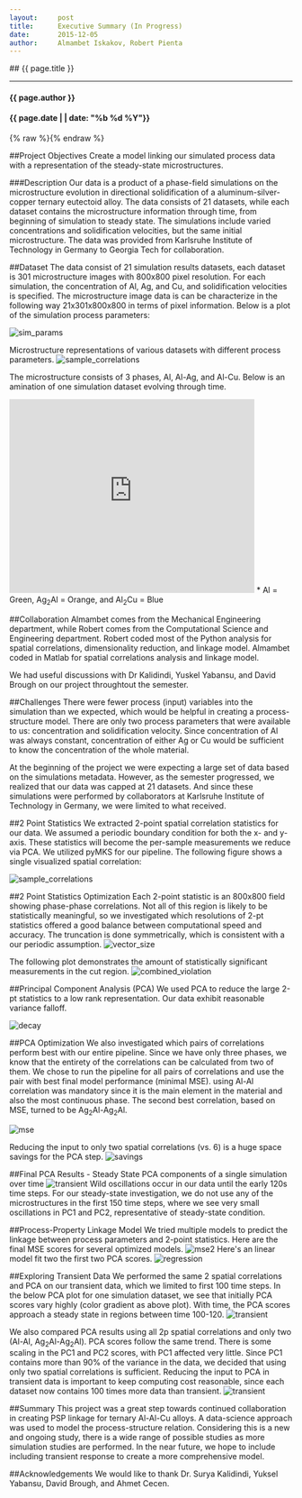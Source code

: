 ```yaml
---
layout:     post
title:     	Executive Summary (In Progress)
date:      	2015-12-05
author:     Almambet Iskakov, Robert Pienta
---
```

<section markdown="1" data-background="http://matin-hub.github.io/project-pages/img/slidebackground.png"><section markdown="1">
## {{ page.title }}

<hr>

#### {{ page.author }}

#### {{ page.date | | date: "%b %d %Y"}}

{% raw  %}{% endraw %}
<!-- Start Writing Below in Markdown -->

##Project Objectives
Create a model linking our simulated process data with a representation of the steady-state microstructures.

###Description
Our data is a product of a phase-field simulations on the microstructure evolution in directional solidification of a aluminum-silver-copper ternary eutectoid alloy. The data consists of 21 datasets, while each dataset contains the microstructure information through time, from beginning of simulation to steady state. The simulations include varied concentrations and solidification velocities, but the same initial microstructure. The data was provided from Karlsruhe Institute of Technology in Germany to Georgia Tech for collaboration.

##Dataset
The data consist of 21 simulation results datasets, each dataset is 301 microstructure images with 800x800 pixel resolution. For each simulation, the concentration of Al, Ag, and Cu, and solidification velocities is specified. The microstructure image data is can be characterize in the following way 21x301x800x800 in terms of pixel information. Below is a plot of the simulation process parameters:

![sim_params](/MIC-Ternary-Eutectic-Alloy/img/milestone2_pres/sim_params.png)

Microstructure representations of various datasets with different process parameters.
![sample_correlations](/MIC-Ternary-Eutectic-Alloy/img/exec_summary/sample_datasets.png)

The microstructure consists of 3 phases, Al, Al-Ag, and Al-Cu. Below is an amination of one simulation dataset evolving through time.
<iframe width="436" height="344" src="http://www.youtube.com/embed/ZlDdydWGbA4" frameborder="0" allowfullscreen>
</iframe>
* Al = Green, Ag<sub>2</sub>Al = Orange, and Al<sub>2</sub>Cu = Blue

##Collaboration
Almambet comes from the Mechanical Engineering department, while Robert comes from the Computational Science and Engineering department. Robert coded most of the Python analysis for spatial correlations, dimensionality reduction, and linkage model. Almambet coded in Matlab for spatial correlations analysis and linkage model.

We had useful discussions with Dr Kalidindi, Yuskel Yabansu, and David Brough on our project throughtout the semester.

##Challenges
There were fewer process (input) variables into the simulation than we expected, which would be helpful in creating a process-structure model. There are only two process parameters that were available to us: concentration and solidification velocity. Since concentration of Al was always constant, concentration of either Ag or Cu would be sufficient to know the concentration of the whole material.

At the beginning of the project we were expecting a large set of data based on the simulations metadata. However, as the semester progressed, we realized that our data was capped at 21 datasets. And since these simulations were performed by collaborators at Karlsruhe Institute of Technology in Germany, we were limited to what received.

##2 Point Statistics
We extracted 2-point spatial correlation statistics for our data.  We assumed a periodic boundary condition for both the x- and y-axis. These statistics will become the per-sample measurements we reduce via PCA. We utilized pyMKS for our pipeline. The following figure shows a single visualized spatial correlation:

![sample_correlations](/MIC-Ternary-Eutectic-Alloy/img/exec_summary/sample_correlations.png)

##2 Point Statistics Optimization
Each 2-point statistic is an 800x800 field showing phase-phase correlations. Not all of this region is likely to be statistically meaningful, so we investigated which resolutions of 2-pt statistics offered a good balance between computational speed and accuracy. The truncation is done symmetrically, which is consistent with a our periodic assumption.
![vector_size](/MIC-Ternary-Eutectic-Alloy/img/truncation/truncation_schematic.png)

The following plot demonstrates the amount of statistically significant measurements in the cut region. 
![combined_violation](/MIC-Ternary-Eutectic-Alloy/img/truncation/combined_violations.png)



##Principal Component Analysis (PCA)
We used PCA to reduce the large 2-pt statistics to a low rank representation.
Our data exhibit reasonable variance falloff.

![decay](/MIC-Ternary-Eutectic-Alloy/img/exec_summary/decay.png)

##PCA Optimization
We also investigated which pairs of correlations perform best with our entire pipeline.
Since we have only three phases, we know that the entirety of the correlations can be calculated from two of them.
We chose to run the pipeline for all pairs of correlations and use the pair with best final model performance (minimal MSE). using Al-Al correlation was mandatory since it is the main element in the material and also the most continuous phase. The second best correlation, based on MSE, turned to be Ag<sub>2</sub>Al-Ag<sub>2</sub>Al.

![mse](/MIC-Ternary-Eutectic-Alloy/img/exec_summary/correlations_mse.png)

Reducing the input to only two spatial correlations (vs. 6) is a huge space savings for the PCA step.
![savings](/MIC-Ternary-Eutectic-Alloy/img/correlations/matrix_size.png)


##Final PCA Results - Steady State
PCA components of a single simulation over time
![transient](/MIC-Ternary-Eutectic-Alloy/img/transience/PCA_over_block_allstats.png)
Wild oscillations occur in our data until the early 120s time steps. For our steady-state investigation, we do not use any of the microstructures in the first 150 time steps, where we see very small oscillations in PC1 and PC2, representative of steady-state condition.

##Process-Property Linkage Model
We tried multiple models to predict the linkage between process parameters and 2-point statistics.
Here are the final MSE scores for several optimized models.
![mse2](/MIC-Ternary-Eutectic-Alloy/img/exec_summary/MSE.png)
Here's an linear model fit two the first two PCA scores.
![regression](/MIC-Ternary-Eutectic-Alloy/img/milestone4_pres/regplot.png)


##Exploring Transient Data
We performed the same 2 spatial correlations and PCA on our transient data, which we limited to first 100 time steps. In the below PCA plot for one simulation dataset, we see that initially PCA scores vary highly (color gradient as above plot). With time, the PCA scores approach a steady state in regions between time 100-120. 
![transient](/MIC-Ternary-Eutectic-Alloy/img/transience/PCA_over_transient.png)

We also compared PCA results using all 2p spatial correlations and only two (Al-Al, Ag<sub>2</sub>Al-Ag<sub>2</sub>Al). PCA scores follow the same trend. There is some scaling in the PC1 and PC2 scores, with PC1 affected very little. Since PC1 contains more than 90% of the variance in the data, we decided that using only two spatial correlations is sufficient. Reducing the input to PCA in transient data is important to keep computing cost reasonable, since each dataset now contains 100 times more data than transient.
![transient](/MIC-Ternary-Eutectic-Alloy/img/transience/full_corr_vs_2_corr.png)

##Summary
This project was a great step towards continued collaboration in creating PSP linkage for ternary Al-Al-Cu alloys. A data-science approach was used to model the process-structure relation. Considering this is a new and ongoing study, there is a wide range of possible studies as more simulation studies are performed. In the near future, we hope to include including transient response to create a more comprehensive model.

##Acknowledgements
We would like to thank Dr. Surya Kalidindi, Yuksel Yabansu, David Brough, and Ahmet Cecen.
 

